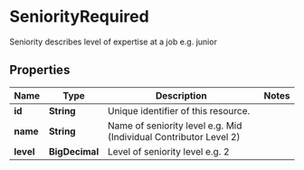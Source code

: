 

# SeniorityRequired

Seniority describes level of expertise at a job e.g. junior

## Properties

| Name | Type | Description | Notes |
|------------ | ------------- | ------------- | -------------|
|**id** | **String** | Unique identifier of this resource. |  |
|**name** | **String** | Name of seniority level e.g. Mid (Individual Contributor Level 2) |  |
|**level** | **BigDecimal** | Level of seniority level e.g. 2 |  |



